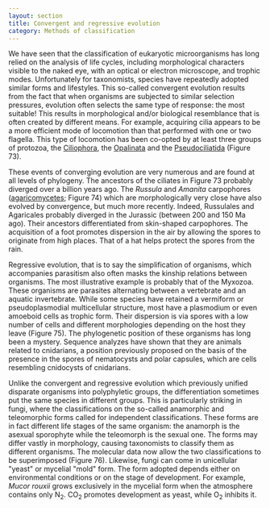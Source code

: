 ```yaml
---
layout: section
title: Convergent and regressive evolution
category: Methods of classification
---
```

We have seen that the classification of eukaryotic microorganisms has long relied on the analysis of life cycles, including morphological characters visible to the naked eye, with an optical or electron microscope, and trophic modes. Unfortunately for taxonomists, species have repeatedly adopted similar forms and lifestyles. This so-called convergent evolution results from the fact that when organisms are subjected to similar selection pressures, evolution often selects the same type of response: the most suitable! This results in morphological and/or biological resemblance that is often created by different means. For example, acquiring cilia appears to be a more efficient mode of locomotion than that performed with one or two flagella. This type of locomotion has been co-opted by at least three groups of protozoa, the [Ciliophora](/Microbial-eukaryotes/book/Part2/phylogenetic_classification/sections/Alveolata.html#ciliophora), the [Opalinata](/Microbial-eukaryotes/book/Part2/phylogenetic_classification/sections/Heterokonta.html#opalinozoa) and the [Pseudociliatida](/Microbial-eukaryotes/book/Part2/phylogenetic_classification/sections/Excavata.html#percolozoa) (Figure 73).

These events of converging evolution are very numerous and are found at all levels of phylogeny. The ancestors of the ciliates in Figure 73 probably diverged over a billion years ago. The _Russula_ and _Amanita_ carpophores ([agaricomycetes](/Microbial-eukaryotes/book/Part2/phylogenetic_classification/sections/Basidiomycota.html#Agaricomycetes); Figure 74) which are morphologically very close have also evolved by convergence, but much more recently. Indeed, Russulales and Agaricales probably diverged in the Jurassic (between 200 and 150 Ma ago). Their ancestors differentiated from skin-shaped carpophores. The acquisition of a foot promotes dispersion in the air by allowing the spores to originate from high places. That of a hat helps protect the spores from the rain.

Regressive evolution, that is to say the simplification of organisms, which accompanies parasitism also often masks the kinship relations between organisms. The most illustrative example is probably that of the Myxozoa. These organisms are parasites alternating between a vertebrate and an aquatic invertebrate. While some species have retained a vermiform or pseudoplasmodial multicellular structure, most have a plasmodium or even amoeboid cells as trophic form. Their dispersion is via spores with a low number of cells and different morphologies depending on the host they leave (Figure 75). The phylogenetic position of these organisms has long been a mystery. Sequence analyzes have shown that they are animals related to cnidarians, a position previously proposed on the basis of the presence in the spores of nematocysts and polar capsules, which are cells resembling cnidocysts of cnidarians.

Unlike the convergent and regressive evolution which previously unified disparate organisms into polyphyletic groups, the differentiation sometimes put the same species in different groups. This is particularly striking in fungi, where the classifications on the so-called anamorphic and teleomorphic forms called for independent classifications. These forms are in fact different life stages of the same organism: the anamorph is the asexual sporophyte while the teleomorph is the sexual one. The forms may differ vastly in morphology, causing taxonomists to classify them as different organisms. The molecular data now allow the two classifications to be superimposed (Figure 76). Likewise, fungi can come in unicellular "yeast" or mycelial "mold" form. The form adopted depends either on environmental conditions or on the stage of development. For example, _Mucor rouxii_ grows exclusively in the mycelial form when the atmosphere contains only N<sub>2</sub>. CO<sub>2</sub> promotes development as yeast, while O<sub>2</sub> inhibits it.
